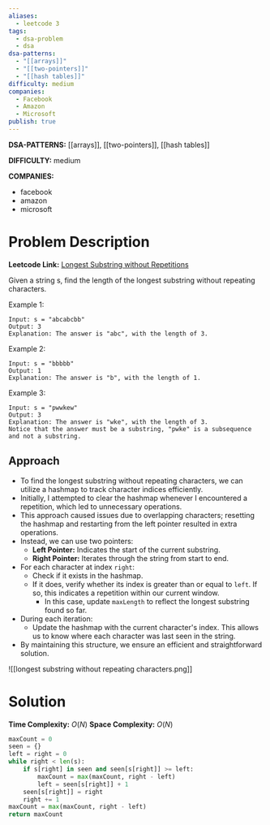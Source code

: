 ```yaml
---
aliases:
  - leetcode 3
tags:
  - dsa-problem
  - dsa
dsa-patterns:
  - "[[arrays]]"
  - "[[two-pointers]]"
  - "[[hash tables]]"
difficulty: medium
companies:
  - Facebook
  - Amazon
  - Microsoft
publish: true
---
```


**DSA-PATTERNS:** [[arrays]], [[two-pointers]], [[hash tables]]

**DIFFICULTY:** medium

**COMPANIES:**
- facebook
- amazon
- microsoft

# Problem Description

**Leetcode Link:** [Longest Substring without Repetitions](https://leetcode.com/problems/longest-substring-without-repeating-characters/description/)

Given a string s, find the length of the longest substring without repeating characters.

Example 1:
```
Input: s = "abcabcbb"
Output: 3
Explanation: The answer is "abc", with the length of 3.
```

Example 2:
```
Input: s = "bbbbb"
Output: 1
Explanation: The answer is "b", with the length of 1.
```
Example 3:
```
Input: s = "pwwkew"
Output: 3
Explanation: The answer is "wke", with the length of 3.
Notice that the answer must be a substring, "pwke" is a subsequence and not a substring.
```

## Approach

- To find the longest substring without repeating characters, we can utilize a hashmap to track character indices efficiently.
- Initially, I attempted to clear the hashmap whenever I encountered a repetition, which led to unnecessary operations.
- This approach caused issues due to overlapping characters; resetting the hashmap and restarting from the left pointer resulted in extra operations.
- Instead, we can use two pointers:
    - **Left Pointer:** Indicates the start of the current substring.
    - **Right Pointer:** Iterates through the string from start to end.
- For each character at index `right`:
    - Check if it exists in the hashmap.
    - If it does, verify whether its index is greater than or equal to `left`. If so, this indicates a repetition within our current window.
        - In this case, update `maxLength` to reflect the longest substring found so far.
- During each iteration:
    - Update the hashmap with the current character's index. This allows us to know where each character was last seen in the string.
- By maintaining this structure, we ensure an efficient and straightforward solution.

![[longest substring without repeating characters.png]]

# Solution

**Time Complexity:** $O(N)$
**Space Complexity:** $O(N)$

```python
maxCount = 0
seen = {}
left = right = 0
while right < len(s):
    if s[right] in seen and seen[s[right]] >= left:
        maxCount = max(maxCount, right - left)
        left = seen[s[right]] + 1
    seen[s[right]] = right
    right += 1
maxCount = max(maxCount, right - left)
return maxCount
```